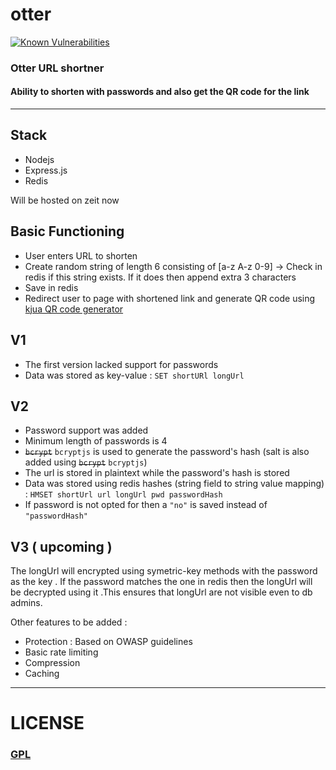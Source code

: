 # otter

[![Known Vulnerabilities](https://snyk.io/test/github/antimatter96/otter/badge.svg)](https://snyk.io/test/github/antimatter96/otter)

### Otter URL shortner
#### Ability to shorten with passwords and also get the QR code for the link

---

## Stack
- Nodejs
- Express.js
- Redis

Will be hosted on zeit now

## Basic Functioning
- User enters URL to shorten
- Create random string of length 6 consisting of [a-z A-z 0-9]
-> Check in redis if this string exists. If it does then append extra 3 characters
- Save in redis
- Redirect user to page with shortened link and generate QR code using [kjua QR code generator](https://github.com/lrsjng/kjua)

## V1

- The first version lacked support for passwords
- Data was stored as key-value  :   ` SET shortURl longUrl `


## V2

- Password support was added
- Minimum length of passwords is 4
- ~~`bcrypt`~~ `bcryptjs` is used to generate the password's hash (salt is also added using ~~`bcrypt`~~ `bcryptjs`)
- The url is stored in plaintext while the password's hash is stored
- Data was stored using redis hashes (string field to string value mapping) : 
``HMSET shortUrl url longUrl pwd passwordHash``
- If password is not opted for then a `"no"` is saved instead of `"passwordHash"`

## V3 ( upcoming )

The longUrl will encrypted using symetric-key methods with the password as the key . If the password matches the one in redis then the longUrl will be decrypted using it .This ensures that longUrl are not visible even to db admins.

Other features to be added :
- Protection : Based on OWASP guidelines
- Basic rate limiting
- Compression
- Caching

---

# LICENSE

### [GPL](https://www.gnu.org/licenses/gpl-3.0.txt)
